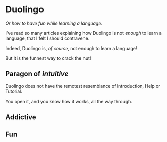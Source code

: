 # Duolingo

_Or how to have fun while learning a language._

I've read so many articles explaining how Duolingo is not _enough_ to learn a language, that I felt I should contravene.

Indeed, Duolingo is, _of course_, not enough to learn a language!

But it is the funnest way to crack the nut!

## Paragon of _intuitive_

Duolingo does not have the remotest resemblance of Introduction, Help or Tutorial.

You open it, and you know how it works, all the way through.

## Addictive

## Fun

